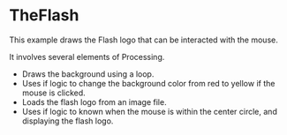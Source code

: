 # TheFlash

This example draws the Flash logo that can be interacted with the mouse. 

It involves several elements of Processing. 

- Draws the background using a loop.
- Uses if logic to change the background color from red to yellow if the mouse is clicked.
- Loads the flash logo from an image file.
- Uses if logic to known when the mouse is within the center circle, and displaying the flash logo.
